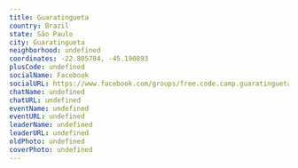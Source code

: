 ```yaml
---
title: Guaratingueta
country: Brazil
state: São Paulo
city: Guaratingueta
neighborhood: undefined
coordinates: -22.805784, -45.190893
plusCode: undefined
socialName: Facebook
socialURL: https://www.facebook.com/groups/free.code.camp.guaratingueta
chatName: undefined
chatURL: undefined
eventName: undefined
eventURL: undefined
leaderName: undefined
leaderURL: undefined
oldPhoto: undefined
coverPhoto: undefined
---
```

